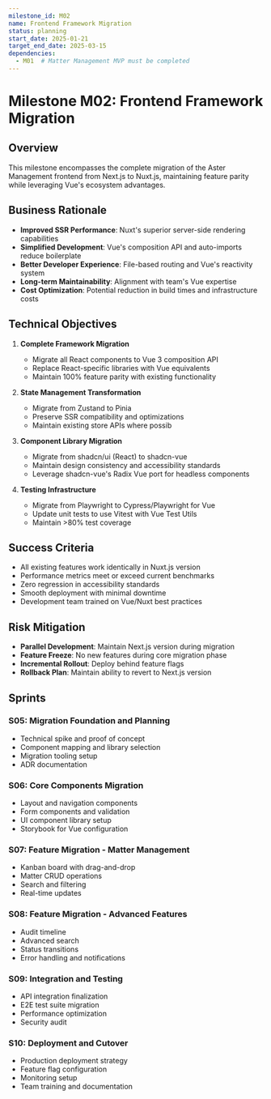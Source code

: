 ```yaml
---
milestone_id: M02
name: Frontend Framework Migration
status: planning
start_date: 2025-01-21
target_end_date: 2025-03-15
dependencies:
  - M01  # Matter Management MVP must be completed
---
```


# Milestone M02: Frontend Framework Migration

## Overview

This milestone encompasses the complete migration of the Aster Management frontend from Next.js to Nuxt.js, maintaining feature parity while leveraging Vue's ecosystem advantages.

## Business Rationale

- **Improved SSR Performance**: Nuxt's superior server-side rendering capabilities
- **Simplified Development**: Vue's composition API and auto-imports reduce boilerplate
- **Better Developer Experience**: File-based routing and Vue's reactivity system
- **Long-term Maintainability**: Alignment with team's Vue expertise
- **Cost Optimization**: Potential reduction in build times and infrastructure costs

## Technical Objectives

1. **Complete Framework Migration**
   - Migrate all React components to Vue 3 composition API
   - Replace React-specific libraries with Vue equivalents
   - Maintain 100% feature parity with existing functionality

2. **State Management Transformation**
   - Migrate from Zustand to Pinia
   - Preserve SSR compatibility and optimizations
   - Maintain existing store APIs where possib
3. **Component Library Migration**
   - Migrate from shadcn/ui (React) to shadcn-vue
   - Maintain design consistency and accessibility standards
   - Leverage shadcn-vue's Radix Vue port for headless components

4. **Testing Infrastructure**
   - Migrate from Playwright to Cypress/Playwright for Vue
   - Update unit tests to use Vitest with Vue Test Utils
   - Maintain >80% test coverage

## Success Criteria

- All existing features work identically in Nuxt.js version
- Performance metrics meet or exceed current benchmarks
- Zero regression in accessibility standards
- Smooth deployment with minimal downtime
- Development team trained on Vue/Nuxt best practices

## Risk Mitigation

- **Parallel Development**: Maintain Next.js version during migration
- **Feature Freeze**: No new features during core migration phase
- **Incremental Rollout**: Deploy behind feature flags
- **Rollback Plan**: Maintain ability to revert to Next.js version

## Sprints

### S05: Migration Foundation and Planning
- Technical spike and proof of concept
- Component mapping and library selection
- Migration tooling setup
- ADR documentation

### S06: Core Components Migration
- Layout and navigation components
- Form components and validation
- UI component library setup
- Storybook for Vue configuration

### S07: Feature Migration - Matter Management
- Kanban board with drag-and-drop
- Matter CRUD operations
- Search and filtering
- Real-time updates

### S08: Feature Migration - Advanced Features
- Audit timeline
- Advanced search
- Status transitions
- Error handling and notifications

### S09: Integration and Testing
- API integration finalization
- E2E test suite migration
- Performance optimization
- Security audit

### S10: Deployment and Cutover
- Production deployment strategy
- Feature flag configuration
- Monitoring setup
- Team training and documentation